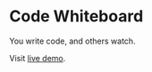 # Code Whiteboard

You write code, and others watch.

Visit [live demo](https://xieguanglei.github.io/code-whiteboard).